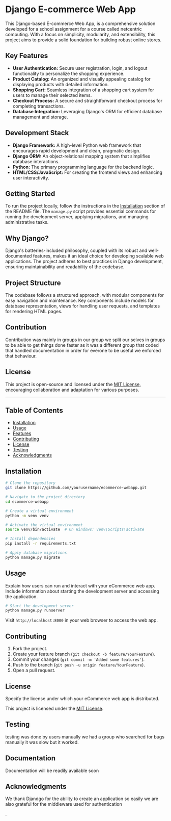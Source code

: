 
# Django E-commerce Web App 

This Django-based E-commerce Web App, is a comprehensive solution developed for a school assignment for a course called netcentric computing. With a focus on simplicity, modularity, and extensibility, this project aims to provide a solid foundation for building robust online stores.

## Key Features

- **User Authentication:** Secure user registration, login, and logout functionality to personalize the shopping experience.
- **Product Catalog:** An organized and visually appealing catalog for displaying products with detailed information.
- **Shopping Cart:** Seamless integration of a shopping cart system for users to manage their selected items.
- **Checkout Process:** A secure and straightforward checkout process for completing transactions.
- **Database Integration:** Leveraging Django's ORM for efficient database management and storage.

## Development Stack

- **Django Framework:** A high-level Python web framework that encourages rapid development and clean, pragmatic design.
- **Django ORM:** An object-relational mapping system that simplifies database interactions.
- **Python:** The primary programming language for the backend logic.
- **HTML/CSS/JavaScript:** For creating the frontend views and enhancing user interactivity.

## Getting Started

To run the project locally, follow the instructions in the [Installation](#installation) section of the README file. The `manage.py` script provides essential commands for running the development server, applying migrations, and managing administrative tasks.

## Why Django?

Django's batteries-included philosophy, coupled with its robust and well-documented features, makes it an ideal choice for developing scalable web applications. The project adheres to best practices in Django development, ensuring maintainability and readability of the codebase.

## Project Structure

The codebase follows a structured approach, with modular components for easy navigation and maintenance. Key components include models for database representation, views for handling user requests, and templates for rendering HTML pages.

## Contribution 

Contribution was mainly in groups in our group we split our selves in groups to be able to get things done faster as it was a different group that coded that handled documentation in order for everone to be useful we enforced that behaviour.

## License

This project is open-source and licensed under the [MIT License](LICENSE), encouraging collaboration and adaptation for various purposes.

---


## Table of Contents

- [Installation](#installation)
- [Usage](#usage)
- [Features](#features)
- [Contributing](#contributing)
- [License](#license)
- [Testing](#testing)
- [Acknowledgments](#acknowledgments)

## Installation

```bash
# Clone the repository
git clone https://github.com/yourusername/ecommerce-webapp.git

# Navigate to the project directory
cd ecommerce-webapp

# Create a virtual environment
python -m venv venv

# Activate the virtual environment
source venv/bin/activate  # On Windows: venv\Scripts\activate

# Install dependencies
pip install -r requirements.txt

# Apply database migrations
python manage.py migrate
```

## Usage

Explain how users can run and interact with your eCommerce web app. Include information about starting the development server and accessing the application.

```bash
# Start the development server
python manage.py runserver
```

Visit `http://localhost:8000` in your web browser to access the web app.



## Contributing

1. Fork the project.
2. Create your feature branch (`git checkout -b feature/YourFeature`).
3. Commit your changes (`git commit -m 'Added some features'`).
4. Push to the branch (`git push -u origin feature/YourFeature`).
5. Open a pull request.

## License

Specify the license under which your eCommerce web app is distributed.

This project is licensed under the [MIT License](LICENSE).

## Testing

testing was done by users manually we had a group who searched for bugs manually it was slow but it worked.

## Documentation

Documentation will be readily available soon


## Acknowledgments

We thank Djandgo for the ability to create an application so easily we are also grateful for the middleware used for authentication

.

